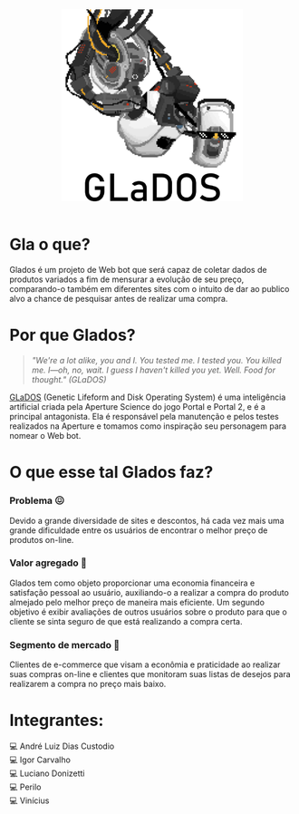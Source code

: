 <div align="center">
    <img src="./glados.png" width="320" />
    <div height="50"></div>
</div>

<br>

# Gla o que?

Glados é um projeto de Web bot que será capaz de coletar dados de produtos variados a fim de mensurar a evolução de seu preço, comparando-o também em diferentes sites com o intuito de dar ao publico alvo a chance de pesquisar antes de realizar uma compra.

# Por que Glados?

> *"We're a lot alike, you and I. You tested me. I tested you. You killed me. I—oh, no, wait. I guess I haven't killed you yet. Well. Food for thought." (GLaDOS)*

[GLaDOS](https://half-life.fandom.com/wiki/GLaDOS) (Genetic Lifeform and Disk Operating System) é uma inteligência artificial criada pela Aperture Science do jogo Portal e Portal 2, e é a principal antagonista. Ela é responsável pela manutenção e pelos testes realizados na Aperture e tomamos como inspiração seu personagem para nomear o Web bot.

# O que esse tal Glados faz?

### Problema 😖

Devido a grande diversidade de sites e descontos, há cada vez mais uma grande dificuldade entre os usuários de encontrar o melhor preço de produtos on-line.

### Valor agregado 💸

Glados tem como objeto proporcionar uma economia financeira e satisfação pessoal ao usuário, auxiliando-o a realizar a compra do produto almejado pelo melhor preço de maneira mais eficiente. Um segundo objetivo é exibir avaliações de outros usuários sobre o produto para que o cliente se sinta seguro de que está realizando a compra certa.

### Segmento de mercado 💼

Clientes de e-commerce que visam a econômia e praticidade ao realizar suas compras on-line e clientes que monitoram suas listas de desejos para realizarem a compra no preço mais baixo.

# Integrantes:

:computer: André Luiz Dias Custodio <br>
:computer: Igor Carvalho <br>
:computer: Luciano Donizetti <br>
:computer: Perilo <br>
:computer: Vinícius <br>
